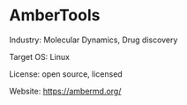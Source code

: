 # AmberTools 

Industry: Molecular Dynamics, Drug discovery

Target OS: Linux

License: open source, licensed

Website: https://ambermd.org/
